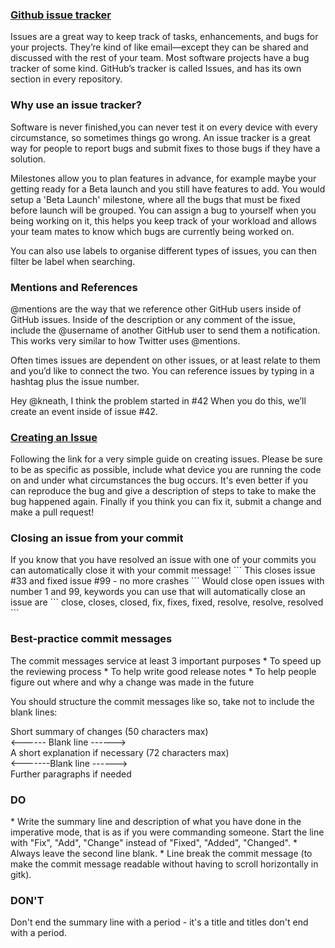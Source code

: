 <h3><a href='https://guides.github.com/features/issues/'>Github issue tracker</a></h3>

Issues are a great way to keep track of tasks, enhancements, and bugs for your projects. They’re kind of like email—except they can be shared and discussed with the rest of your team. Most software projects have a bug tracker of some kind. GitHub’s tracker is called Issues, and has its own section in every repository.

<h3> Why use an issue tracker? </h3>
Software is never finished,you can never test it on every device with every circumstance, so sometimes things go wrong.
An issue tracker is a great way for people to report bugs and submit fixes to those bugs if they have a solution.

Milestones allow you to plan features in advance, for example maybe your getting ready for a Beta launch and you still have features to add. You would setup a 'Beta Launch' milestone, where all the bugs that must be fixed before launch will be grouped. You can assign a bug to yourself when you being working on it, this helps you keep track of your workload and allows your team mates to know which bugs are currently being worked on.

You can also use labels to organise different types of issues, you can then filter be label when searching.

<h3> Mentions and References </h3>

@mentions are the way that we reference other GitHub users inside of GitHub issues. Inside of the description or any comment of the issue, include the @username of another GitHub user to send them a notification. This works very similar to how Twitter uses @mentions.

Often times issues are dependent on other issues, or at least relate to them and you’d like to connect the two. You can reference issues by typing in a hashtag plus the issue number.

Hey @kneath, I think the problem started in #42
When you do this, we’ll create an event inside of issue #42.

<h3><a href='https://help.github.com/articles/creating-an-issue/'>Creating an Issue</a></h3>
Following the link for a very simple guide on creating issues. Please be sure to be as specific as possible, include what device you are running the code on and under what circumstances the bug occurs. It's even better if you can reproduce the bug and give a description of steps to take to make the bug happened again. Finally if you think you can fix it, submit a change and make a pull request!

<h3> Closing an issue from your commit </h3>
If you know that you have resolved an issue with one of your commits you can automatically close it with your commit message!
```
This closes issue #33 and fixed issue #99 - no more crashes
```
Would close open issues with number 1 and 99, keywords you can use that will automatically close an issue are
```
close, closes, closed, fix, fixes, fixed, resolve, resolve, resolved
```


<h3> Best-practice commit messages </h3>
The commit messages service at least 3 important purposes
* To speed up the reviewing process
* To help write good release notes
* To help people figure out where and why a change was made in the future

You should structure the commit messages like so, take not to include the blank lines:

Short summary of changes (50 characters max)<br>
<------ Blank line ------><br>
A short explanation if necessary (72 characters max)<br>
<-------Blank line ------><br>
Further paragraphs if needed<br>

<h3>DO</h3>
* Write the summary line and description of what you have done in the imperative mode, that is as if you were commanding someone. Start the line with "Fix", "Add", "Change" instead of "Fixed", "Added", "Changed".
* Always leave the second line blank.
* Line break the commit message (to make the commit message readable without having to scroll horizontally in gitk).

<h3>DON'T</h3>
Don't end the summary line with a period - it's a title and titles don't end with a period.

